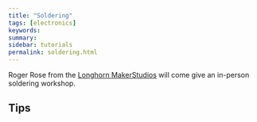 ```yaml
---
title: "Soldering"
tags: [electronics]
keywords:
summary:
sidebar: tutorials
permalink: soldering.html
---
```


Roger Rose from the [Longhorn MakerStudios](http://makerstudios.engr.utexas.edu) will come give an in-person soldering workshop.

## Tips

